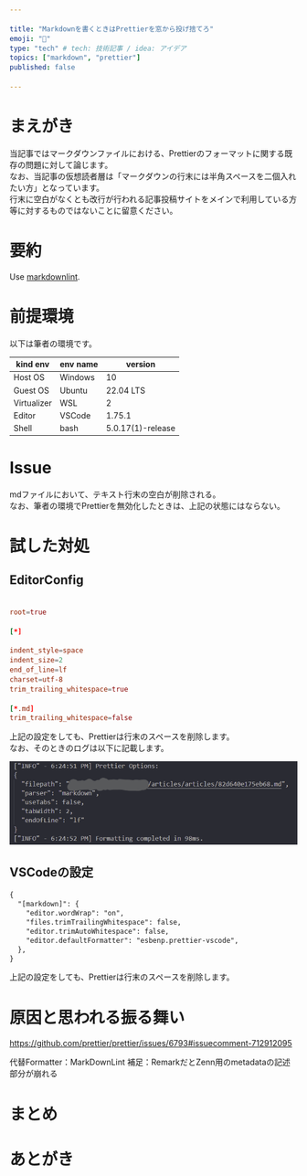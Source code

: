 ```yaml
---

title: "Markdownを書くときはPrettierを窓から投げ捨てろ"
emoji: "🔌"
type: "tech" # tech: 技術記事 / idea: アイデア
topics: ["markdown", "prettier"]
published: false

---
```


# まえがき

当記事ではマークダウンファイルにおける、Prettierのフォーマットに関する既存の問題に対して論じます。  
なお、当記事の仮想読者層は「マークダウンの行末には半角スペースを二個入れたい方」となっています。  
行末に空白がなくとも改行が行われる記事投稿サイトをメインで利用している方等に対するものではないことに留意ください。  

# 要約

Use [markdownlint](https://marketplace.visualstudio.com/items?itemName=DavidAnson.vscode-markdownlint).  

# 前提環境

以下は筆者の環境です。  

kind env|env name|version|
|-|-|-|
|Host OS|Windows|10|
|Guest OS|Ubuntu|22.04 LTS|
|Virtualizer|WSL|2|
|Editor|VSCode|1.75.1|
|Shell|bash|5.0.17(1)-release|

# Issue

mdファイルにおいて、テキスト行末の空白が削除される。  
なお、筆者の環境でPrettierを無効化したときは、上記の状態にはならない。

# 試した対処

## EditorConfig

```toml

root=true

[*]

indent_style=space
indent_size=2
end_of_line=lf
charset=utf-8
trim_trailing_whitespace=true

[*.md]
trim_trailing_whitespace=false

```

上記の設定をしても、Prettierは行末のスペースを削除します。  
なお、そのときのログは以下に記載します。  

![prettier-log.png](/images/fb24ead4938c9a/prettier-log.png)

## VSCodeの設定

```jsonc
{
  "[markdown]": {
    "editor.wordWrap": "on",
    "files.trimTrailingWhitespace": false,
    "editor.trimAutoWhitespace": false,
    "editor.defaultFormatter": "esbenp.prettier-vscode",
  },
}
```

上記の設定をしても、Prettierは行末のスペースを削除します。  

# 原因と思われる振る舞い

https://github.com/prettier/prettier/issues/6793#issuecomment-712912095

代替Formatter：MarkDownLint
補足：RemarkだとZenn用のmetadataの記述部分が崩れる

# まとめ

# あとがき
